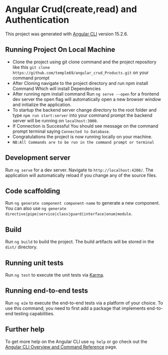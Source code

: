 # Angular Crud(create,read) and Authentication

This project was generated with [Angular CLI](https://github.com/angular/angular-cli) version 15.2.6.
## Running Project On Local Machine
* Clone the project using git clone command and the project repository like this `git clone https://github.com/temple69/angular_crud_Products.git` on your command prompt
* After Cloning navigate to the project directory and run npm install Command Which will install Dependencies
* After running npm install command Run  `ng serve --open` for a  frontend dev server the open flag will automatically open a new browser window and initialize the application.
* To startup the backend server change directory to the root folder and type `npm run start:server` into your command prompt the backend server will be running on `localhost:3000`.
* If Connection is Successful You should see message on the command prompt terminal saying `Connected to Database`.
* Congratulations the project is now running locally on your machine.
* `NB:All Commands are to be run in the command prompt or terminal`


## Development server

Run `ng serve` for a dev server. Navigate to `http://localhost:4200/`. The application will automatically reload if you change any of the source files.

## Code scaffolding

Run `ng generate component component-name` to generate a new component. You can also use `ng generate directive|pipe|service|class|guard|interface|enum|module`.

## Build

Run `ng build` to build the project. The build artifacts will be stored in the `dist/` directory.

## Running unit tests

Run `ng test` to execute the unit tests via [Karma](https://karma-runner.github.io).

## Running end-to-end tests

Run `ng e2e` to execute the end-to-end tests via a platform of your choice. To use this command, you need to first add a package that implements end-to-end testing capabilities.

## Further help

To get more help on the Angular CLI use `ng help` or go check out the [Angular CLI Overview and Command Reference](https://angular.io/cli) page.
